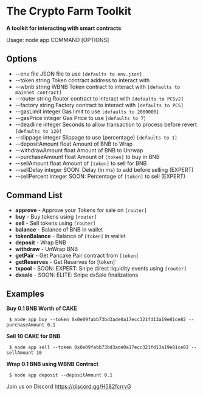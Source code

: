 # The Crypto Farm Toolkit

**A toolkit for interacting with smart contracts**

Usage: node app COMMAND [OPTIONS]

## Options

- --env file JSON file to use `[defaults to env.json]`
- --token string Token contract address to interact with  
- --wbnb string WBNB Token contract to interact with `[defaults to mainnet contract]`
- --router string Router contract to interact with `[defaults to PCSv2]`
- --factory string Factory contract to interact with `[defaults to PCS]` 
- --gasLimit integer Gas limit to use `[defaults to 2000000]`
- --gasPrice integer Gas Price to use `[defaults to 7]`
- --deadline integer Seconds to allow transaction to process before revert `[defaults to 120]`
- --slippage integer Slippage to use (percentage) `[defaults to 1]` 
- --depositAmount float Amount of BNB to Wrap  
- --withdrawAmount float Amount of BNB to Unrwap  
- --purchaseAmount float Amount of `[token]` to buy in BNB  
- --sellAmount float Amount of `[token]` to sell for BNB  
- --sellDelay integer SOON: Delay (in ms) to add before selling (EXPERT)  
- --sellPercent integer SOON: Percentage of `[token]` to sell (EXPERT)

## Command List

- **approve** - Approve your Tokens for sale on `[router]`
- **buy** - Buy tokens using `[router]` 
- **sell** - Sell tokens using `[router]`  
- **balance** - Balance of BNB in wallet  
- **tokenBalance** - Balance of `[token]` in wallet  
- **deposit** - Wrap BNB  
- **withdraw** - UnWrap BNB  
- **getPair** - Get Pancake Pair contract from `[token]`
- **getReserves** - Get Reserves for [token]`
- **txpool** - SOON: EXPERT: Snipe direct liquidity events using `[router]`
- **dxsale** - SOON: ELITE: Snipe dxSale finalizations


## Examples

**Buy 0.1 BNB Worth of CAKE**

` $ node app buy --token 0x0e09fabb73bd3ade0a17ecc321fd13a19e81ce82 --purchaseAmount 0.1`

**Sell 10 CAKE for BNB**

` $ node app sell --token 0x0e09fabb73bd3ade0a17ecc321fd13a19e81ce82 --sellAmount 10`

**Wrap 0.1 BNB using WBNB Contract**

` $ node app deposit --depositAmount 0.1`


Join us on Discord https://discord.gg/H582fcrrvG
